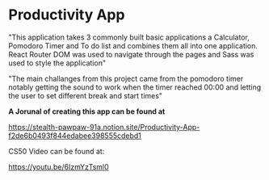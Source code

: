 # Productivity App

"This application takes 3 commonly built basic applications a Calculator, Pomodoro Timer and To do list and combines them all into one application. React Router DOM was used to navigate through the pages and Sass was used to style the application"

"The main challanges from this project came from the pomodoro timer notably getting the sound to work when the timer reached 00:00 and letting the user to set  different break and start times" 

**A Jorunal of creating this app can be found at** 

https://stealth-pawpaw-91a.notion.site/Productivity-App-f2de6b0493f844edabee398555cdebd1

CS50 Video can be found at:

https://youtu.be/6IzmYzTsml0
